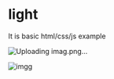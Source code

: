 # light
It is basic html/css/js example

![Uploading imag.png…]()


![imgg](https://github.com/nupeldakandemir/light/assets/120253252/0149d15c-5cbd-42e1-ab83-cb1511bf972c)
